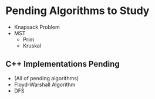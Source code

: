 # Pending Algorithms to Study 

- Knapsack Problem
- MST
    - Prim
    - Kruskal

## C++ Implementations Pending 
- (All of pending algorithms)
- Floyd-Warshall Algorithm
- DFS 

